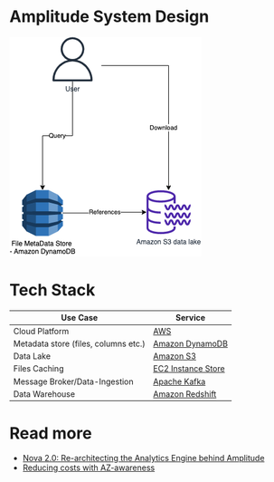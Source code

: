 # Amplitude System Design

![](AmplitudeHLD.png)

# Tech Stack

| Use Case                             | Service                                                                                                                                |
|--------------------------------------|----------------------------------------------------------------------------------------------------------------------------------------|
| Cloud Platform                       | [AWS](https://github.com/Anshul619/AWS-Services/tree/main/Readme.md)                                                                   |
| Metadata store (files, columns etc.) | [Amazon DynamoDB](https://github.com/Anshul619/AWS-Services/tree/main/1_Databases/AmazonDynamoDB/Readme.md)                            |
| Data Lake                            | [Amazon S3](https://github.com/Anshul619/AWS-Services/tree/main/10_BigData/DataStorage/DataLakes/S3DataLake.md)                        |
| Files Caching                        | [EC2 Instance Store](https://github.com/Anshul619/AWS-Services/tree/main/6_FileStorages/1_BlockStorageTypes/AmazonEC2InstanceStore.md) |
| Message Broker/Data-Ingestion        | [Apache Kafka](https://github.com/Anshul619/HLD-System-Designs/tree/main/2_MessageBrokersEDA/Kafka/Readme.md)                          |
| Data Warehouse                       | [Amazon Redshift](https://github.com/Anshul619/AWS-Services/tree/main/10_BigData/DataStorage/DataWarehouses/AmazonRedshift.md)         |

# Read more
- [Nova 2.0: Re-architecting the Analytics Engine behind Amplitude](https://amplitude.com/blog/nova-2-0)
- [Reducing costs with AZ-awareness](https://amplitude.engineering/reducing-costs-with-az-awareness-efc92bc7113a)
